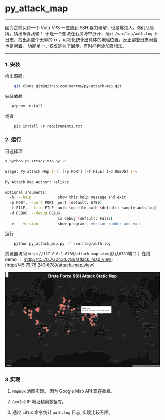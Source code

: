 # py_attack_map

----

因为之前买的一个 Vultr VPS 一直遭到 SSH 暴力破解，也是够烦人。你们尽管猜，猜出来算我输！
于是一个想法在我脑海中展开，统计 `/var/log/auth.log` 下日志，找出那些个无聊的 ip ，可视化统计出具体的地理位置。反正那些日志闲着也是闲着。
功能单一，仅仅是为了展示，有时间再添加骚想法。

----
### 1. 安装

检出源码:
```bash
    git clone git@github.com:Xarrow/py-attack-map.git
```

安装依赖
```python
   pipenv install 
```
或者
```python
    pip install -r requirements.txt
```

### 2. 运行

可选择项

```bash
$ python py_attack_map.py -h

usage: Py Attack Map [-h] [-p PORT] [-f FILE] [-d DEBUG] [-v]

Py Attack Map Author: Helixcs

optional arguments:
  -h, --help            show this help message and exit
  -p PORT, --port PORT  port (default: 6789)
  -f FILE, --file FILE  auth log file path (default: sample_auth.log)
  -d DEBUG, --debug DEBUG
                        is debug (default: False)
  -v, --version         show program's version number and exit

```
运行

```python
    python py_attack_map.py -f /var/log/auth.log 
```

浏览器访问 `http://127.0.0.1:6789/attack_map_view`,默认`6789`端口；
在线demo ： [http://45.76.76.243:6789/attack_map_view](http://45.76.76.243:6789/attack_map_view)


![img](imgs/WX20180722-192344@2x.png)

### 3.实现

1. `MapBox` 地图实现。 因为 Google Map API 现在收费。

2. `GeoIp2` IP 地址精简数据库。

3. 通过 Linux 命令统计 `auth.log` 日志, 实现比较丑陋。

